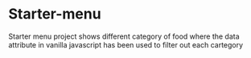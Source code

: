 # Starter-menu
Starter menu project shows different category of food where 
the data attribute in vanilla javascript has been used to 
filter out each cartegory
